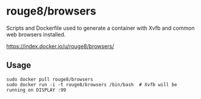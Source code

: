 rouge8/browsers
===============

Scripts and Dockerfile used to generate a container with Xvfb and common web browsers installed.

<https://index.docker.io/u/rouge8/browsers/>

## Usage

```
sudo docker pull rouge8/browsers
sudo docker run -i -t rouge8/browsers /bin/bash  # Xvfb will be running on DISPLAY :99
```
